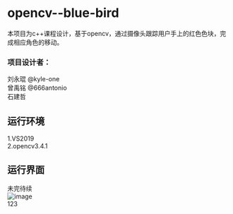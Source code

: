 # opencv--blue-bird
本项目为c++课程设计，基于opencv，通过摄像头跟踪用户手上的红色色块，完成相应角色的移动。  
### 项目设计者：  
刘永琨 @kyle-one  
曾禹铭  @666antonio  
石建哲  

## 运行环境
1.VS2019  
2.opencv3.4.1  

## 运行界面

未完待续  
![image](https://raw.githubusercontent.com/kyle-one/opencv--blue-bird/master/md_image/1.png)  
123
